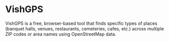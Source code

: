# VishGPS
VishGPS is a free, browser-based tool that finds specific types of places (banquet halls, venues, restaurants, cemeteries, cafes, etc.) across multiple ZIP codes or area names using OpenStreetMap data.

